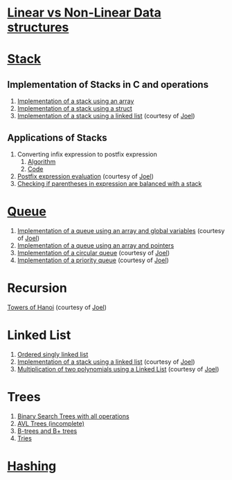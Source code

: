 # [Linear vs Non-Linear Data structures](https://github.com/venkat1924/DSA/blob/main/LinearVsNonLinear.md)
# [Stack](https://github.com/venkat1924/IS233AI-Data_Structures/blob/main/Stack/stackNotes.md)
## Implementation of Stacks in C and operations
1. [Implementation of a stack using an array](https://github.com/venkat1924/IS233AI-Data_Structures/blob/main/Stack/stackUsingArray.c)
2. [Implementation of a stack using a struct](https://github.com/venkat1924/IS233AI-Data_Structures/blob/main/Stack/stackUsingStruct.c)
3. [Implementation of a stack using a linked list](https://github.com/venkat1924/IS233AI-Data_Structures/blob/main/Stack/stackUsingLinkedlist.c) (courtesy of [Joel](https://github.com/playinpixel))
## Applications of Stacks
1. Converting infix expression to postfix expression
    1. [Algorithm](https://github.com/venkat1924/DSA/blob/main/Stack/InfixToPostfixAlgorithm.md)
    2. [Code](https://github.com/venkat1924/IS233AI-Data_Structures/blob/main/Stack/infixToPostfix.c)
2. [Postfix expression evaluation](https://github.com/venkat1924/IS233AI-Data_Structures/blob/main/Stack/postfixEvaluation.c) (courtesy of [Joel](https://github.com/playinpixel))
3. [Checking if parentheses in expression are balanced with a stack](https://github.com/venkat1924/IS233AI-Data_Structures/blob/main/Stack/parenthesesChecking.c)

# [Queue](https://github.com/venkat1924/IS233AI-Data_Structures/blob/main/Queue/Queue_notes.md)
1. [Implementation of a queue using an array and global variables](https://github.com/venkat1924/IS233AI-Data_Structures/blob/main/Queue/queueGlobalVariables.c) (courtesy of [Joel](https://github.com/playinpixel))
2. [Implementation of a queue using an array and pointers](https://github.com/venkat1924/IS233AI-Data_Structures/blob/main/Queue/queueUsingPointers.c)
3. [Implementation of a circular queue](https://github.com/venkat1924/IS233AI-Data_Structures/blob/main/Queue/circularQueue.c) (courtesy of [Joel](https://github.com/playinpixel))
3. [Implementation of a priority queue](https://github.com/venkat1924/IS233AI-Data_Structures/blob/main/Queue/PriorityQueue.c) (courtesy of [Joel](https://github.com/playinpixel))

# Recursion
[Towers of Hanoi](https://github.com/venkat1924/IS233AI-Data_Structures/blob/main/Recursion/towersOfHanoi.c) (courtesy of [Joel](https://github.com/playinpixel))

# Linked List
1. [Ordered singly linked list](https://github.com/venkat1924/IS233AI-Data_Structures/blob/main/Linked_list/orderedSinglyLinkedList.c)
2. [Implementation of a stack using a linked list](https://github.com/venkat1924/IS233AI-Data_Structures/blob/main/Stack/stackUsingLinkedlist.c) (courtesy of [Joel](https://github.com/playinpixel))
3. [Multiplication of two polynomials using a Linked List](https://github.com/venkat1924/IS233AI-Data_Structures/blob/main/Linked_list/polyMulUsingLinkedList.c) (courtesy of [Joel](https://github.com/playinpixel))

# Trees
1. [Binary Search Trees with all operations](https://github.com/venkat1924/IS233AI-Data_Structures/blob/main/Trees/binarySearchTrees.c)
2. [AVL Trees (incomplete)](https://github.com/venkat1924/IS233AI-Data_Structures/blob/main/Trees/AVLtree.md)
3. [B-trees and B+ trees](https://github.com/venkat1924/IS233AI-Data_Structures/blob/main/Trees/Btree.md)
4. [Tries](https://github.com/venkat1924/IS233AI-Data_Structures/blob/main/Trees/Tries.md)

# [Hashing](https://github.com/venkat1924/IS233AI-Data_Structures_and_Applications/blob/main/Hashing/Hashing.md)
